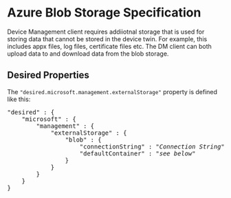 # Azure Blob Storage Specification

Device Management client requires addiiotnal storage that is used for storing data that cannot be stored in the device twin. For example, this includes appx files, log files, certificate files etc. The DM client can both upload data to and download data from the blob storage.

## Desired Properties

The `"desired.microsoft.management.externalStorage"` property is defined like this:

<pre>
"desired" : {
    "microsoft" : {
        "management" : {
            "externalStorage" : {
                "blob" : {
                    "connectionString" : "<i>Connection String</i>",
                    "defaultContainer" : "<i>see below</i>"
                }
            }
        }
    }
}
</pre>
